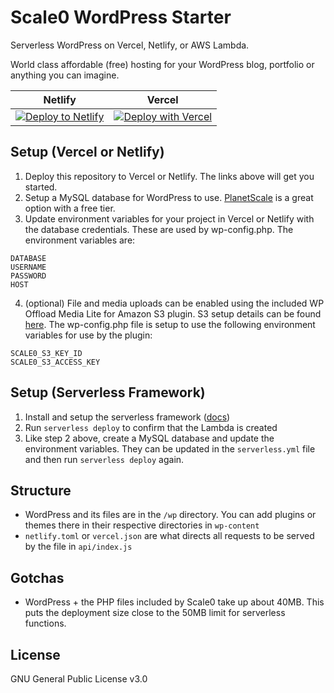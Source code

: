 # Scale0 WordPress Starter
Serverless WordPress on Vercel, Netlify, or AWS Lambda.

World class affordable (free) hosting for your WordPress blog, portfolio or anything you can imagine.

| Netlify | Vercel |
| --- | --- |
| [![Deploy to Netlify](https://www.netlify.com/img/deploy/button.svg)](https://app.netlify.com/start/deploy?repository=https://github.com/mitchmac/scale0-wordpress-starter) |[![Deploy with Vercel](https://vercel.com/button)](https://vercel.com/new/clone?repository-url=https%3A%2F%2Fgithub.com%2Fmitchmac%2Fscale0-wordpress-starter) |

## Setup (Vercel or Netlify)
1. Deploy this repository to Vercel or Netlify. The links above will get you started.
2. Setup a MySQL database for WordPress to use. [PlanetScale](https://planetscale.com/) is a great option with a free tier.
3. Update environment variables for your project in Vercel or Netlify with the database credentials. These are used by wp-config.php. The environment variables are:
```
DATABASE
USERNAME
PASSWORD
HOST
```
4. (optional) File and media uploads can be enabled using the included WP Offload Media Lite for Amazon S3 plugin. S3 setup details can be found [here](https://deliciousbrains.com/wp-offload-media/doc/amazon-s3-quick-start-guide/). The wp-config.php file is setup to use the following environment variables for use by the plugin:
```
SCALE0_S3_KEY_ID
SCALE0_S3_ACCESS_KEY
```

## Setup (Serverless Framework)
1. Install and setup the serverless framework ([docs](https://www.serverless.com/framework/docs/getting-started))
2. Run `serverless deploy` to confirm that the Lambda is created
3. Like step 2 above, create a MySQL database and update the environment variables. They can be updated in the `serverless.yml` file and then run `serverless deploy` again.


## Structure
- WordPress and its files are in the ```/wp``` directory. You can add plugins or themes there in their respective directories in ```wp-content```
- `netlify.toml` or `vercel.json` are what directs all requests to be served by the file in `api/index.js`

## Gotchas
- WordPress + the PHP files included by Scale0 take up about 40MB. This puts the deployment size close to the 50MB limit for serverless functions.

## License
GNU General Public License v3.0
